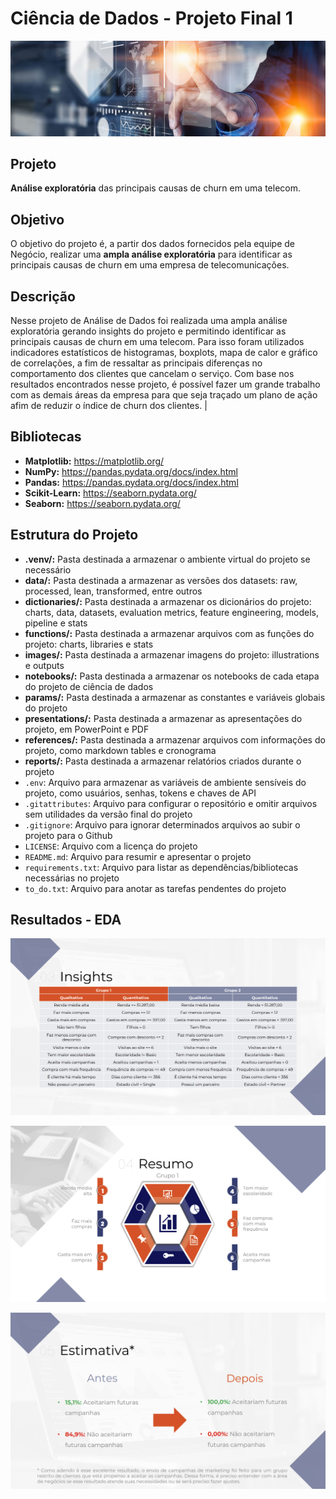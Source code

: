 # Ciência de Dados - Projeto Final 1

![Wallpaper](images/wallpaper.png)

## Projeto
**Análise exploratória** das principais causas de churn em uma telecom.


## Objetivo
O objetivo do projeto é, a partir dos dados fornecidos pela equipe de Negócio, realizar uma **ampla análise exploratória** para identificar as principais causas de churn em uma empresa de telecomunicações.


## Descrição
Nesse projeto de Análise de Dados foi realizada uma ampla análise exploratória gerando insights do projeto e permitindo identificar as principais causas de churn em uma telecom. Para isso foram utilizados indicadores estatísticos de histogramas, boxplots, mapa de calor e gráfico de correlações, a fim de ressaltar as principais diferenças no comportamento dos clientes que cancelam o serviço. Com base nos resultados encontrados nesse projeto, é possível fazer um grande trabalho com as demais áreas da empresa para que seja traçado um plano de ação afim de reduzir o índice de churn dos clientes.                                                                                                 |


## Bibliotecas
- **Matplotlib:** https://matplotlib.org/
- **NumPy:** https://pandas.pydata.org/docs/index.html
- **Pandas:** https://pandas.pydata.org/docs/index.html
- **Scikit-Learn:** https://seaborn.pydata.org/
- **Seaborn:** https://seaborn.pydata.org/


## Estrutura do Projeto
- **.venv/:** Pasta destinada a armazenar o ambiente virtual do projeto se necessário
- **data/:** Pasta destinada a armazenar as versões dos datasets: raw, processed, lean, transformed, entre outros
- **dictionaries/:** Pasta destinada a armazenar os dicionários do projeto: charts, data, datasets, evaluation metrics, feature engineering, models, pipeline e stats
- **functions/:** Pasta destinada a armazenar arquivos com as funções do projeto: charts, libraries e stats
- **images/:** Pasta destinada a armazenar imagens do projeto: illustrations e outputs
- **notebooks/:** Pasta destinada a armazenar os notebooks de cada etapa do projeto de ciência de dados
- **params/:** Pasta destinada a armazenar as constantes e variáveis globais do projeto
- **presentations/:** Pasta destinada a armazenar as apresentações do projeto, em PowerPoint e PDF
- **references/:** Pasta destinada a armazenar arquivos com informações do projeto, como markdown tables e cronograma
- **reports/:** Pasta destinada a armazenar relatórios criados durante o projeto
- `.env`: Arquivo para armazenar as variáveis de ambiente sensíveis do projeto, como usuários, senhas, tokens e chaves de API
- `.gitattributes`: Arquivo para configurar o repositório e omitir arquivos sem utilidades da versão final do projeto
- `.gitignore`: Arquivo para ignorar determinados arquivos ao subir o projeto para o Github
- `LICENSE`: Arquivo com a licença do projeto
- `README.md`: Arquivo para resumir e apresentar o projeto
- `requirements.txt`: Arquivo para listar as dependências/bibliotecas necessárias no projeto
- `to_do.txt`: Arquivo para anotar as tarefas pendentes do projeto


## Resultados - EDA
![EDA_03](images/output_resultados_eda_03.png)

![EDA_04](images/output_resultados_eda_04.png)

![EDA_05](images/output_resultados_eda_05.png)